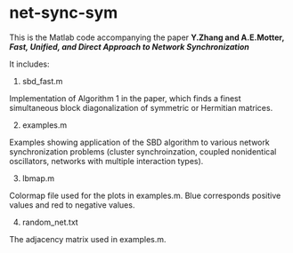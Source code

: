 # net-sync-sym
This is the Matlab code accompanying the paper 
**Y.Zhang and A.E.Motter, _Fast, Unified, and Direct Approach to Network Synchronization_**

It includes:
1. sbd_fast.m

  Implementation of Algorithm 1 in the paper, which finds a finest simultaneous block diagonalization of symmetric or Hermitian matrices.

2. examples.m

  Examples showing application of the SBD algorithm to various network synchronization problems (cluster synchroinzation, coupled nonidentical oscillators, networks with multiple interaction types).
  
3. lbmap.m

  Colormap file used for the plots in examples.m. Blue corresponds positive values and red to negative values.
  
4. random_net.txt

  The adjacency matrix used in examples.m.
